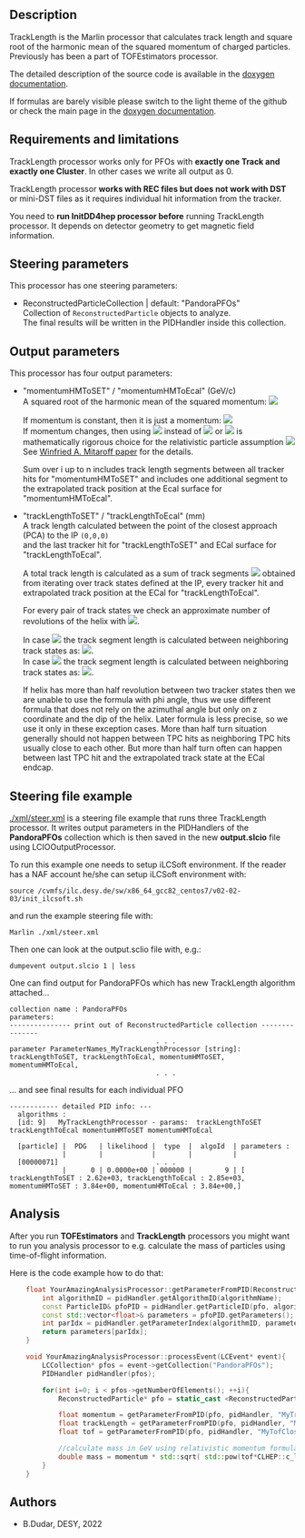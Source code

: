 ## Description

TrackLength is the Marlin processor that calculates track length and square root of the harmonic mean of the squared momentum of charged particles.
Previously has been a part of TOFEstimators processor.

The detailed description of the source code is available in the [doxygen documentation](https://www.desy.de/~dudarboh/track_length_doc/html/index.html). <br>

If formulas are barely visible please switch to the light theme of the github or check the main page in the [doxygen documentation](https://www.desy.de/~dudarboh/track_length_doc/html/index.html).

## Requirements and limitations


TrackLength processor works only for PFOs with **exactly one Track and exactly one Cluster**. In other cases we write all output as 0.<br>

TrackLength processor **works with REC files but does not work with DST** or mini-DST files as it requires individual hit information from the tracker.<br>

You need to **run InitDD4hep processor before** running TrackLength processor. It depends on detector geometry to get magnetic field information.<br>

## Steering parameters

This processor has one steering parameters:

+ ReconstructedParticleCollection | default: "PandoraPFOs"<br>
  Collection of `ReconstructedParticle` objects to analyze.<br>
  The final results will be written in the PIDHandler inside this collection.

## Output parameters

This processor has four output parameters:

+ "momentumHMToSET" / "momentumHMToEcal"  (GeV/c)<br>
  A squared root of the harmonic mean of the squared momentum: <img src="https://render.githubusercontent.com/render/math?math=\sqrt{\langle p^{2} \rangle_{HM}}= \sqrt{ \sum_{i=0}^{n} \ell_{i} \bigg/ \sum_{i=0}^{n} \frac{\ell_{i}}{p_{i}^{2}} }">

  If momentum is constant, then it is just a momentum:  <img src="https://render.githubusercontent.com/render/math?math=p=\sqrt{\langle p^{2} \rangle_{HM}}=const"><br>
  If momentum changes, then using <img src="https://render.githubusercontent.com/render/math?math=\sqrt{\langle p^{2} \rangle_{HM}}"> instead of <img src="https://render.githubusercontent.com/render/math?math=p_{\mathrm{ECal}}"> or <img src="https://render.githubusercontent.com/render/math?math=p_{\mathrm{IP}}"> is mathematically rigorous choice for the relativistic particle assumption <img src="https://render.githubusercontent.com/render/math?math=p \gg m"> <br>
  See [Winfried A. Mitaroff paper](https://arxiv.org/abs/2107.02031) for the details.

  Sum over i up to n includes track length segments between all tracker hits for "momentumHMToSET" and includes one additional segment to the extrapolated track position at the Ecal surface for "momentumHMToEcal".

+ "trackLengthToSET" / "trackLengthToEcal" (mm)<br>
  A track length calculated between the point of the closest approach (PCA) to the IP `(0,0,0)`<br>
  and the last tracker hit for "trackLengthToSET" and ECal surface for "trackLengthToEcal".

  A total track length is calculated as a sum of track segments <img src="https://render.githubusercontent.com/render/math?math=\ell = \sum \ell_{i}"> obtained from iterating over track states defined at the IP, every tracker hit and extrapolated track position at the ECal for "trackLengthToEcal". <br>

  For every pair of track states we check an approximate number of revolutions of the helix with  <img src="https://render.githubusercontent.com/render/math?math=N_{turns} = \frac{\left |z_{i %2B 1} - z_{i}\right |}{|\tan{\lambda}|} \bigg / (\frac{2 \pi}{|\Omega|})  ">.

  In case <img src="https://render.githubusercontent.com/render/math?math=N_{\mathrm{turns}} < 0.5"> the track segment length is calculated between neighboring track states as:
  <img src="https://render.githubusercontent.com/render/math?math=\ell_{i} = \sqrt{\left( \frac{\varphi_{i %2B 1} - \varphi_{i}}{\Omega}\right)^2 %2B \left( z_{i %2B 1} - z_{i} \right)^2 }">.<br>
  In case <img src="https://render.githubusercontent.com/render/math?math=N_{\mathrm{turns}} > 0.5"> the track segment length is calculated between neighboring track states as:
   <img src="https://render.githubusercontent.com/render/math?math=\ell_{\mathrm{last}} = \frac{\left |z_{i %2B 1} - z_{i}\right |}{| \tan{\lambda} |} \sqrt{1 %2B \tan^2{\lambda} }">.<br>

  If helix has more than half revolution between two tracker states then we are unable to use the formula with phi angle, thus we use different formula that does not rely on the azimuthal angle but only on z coordinate and the dip of the helix. Later formula is less precise, so we use it only in these exception cases. More than half turn situation generally should not happen between TPC hits as neighboring TPC hits usually close to each other. But more than half turn often can happen between last TPC hit and the extrapolated track state at the ECal endcap.


## Steering file example

[./xml/steer.xml](./xml/steer.xml) is a steering file example that runs three TrackLength processor. It writes output parameters in the PIDHandlers of the **PandoraPFOs** collection which is then saved in the new **output.slcio** file using LCIOOutputProcessor.

To run this example one needs to setup iLCSoft environment.
If the reader has a NAF account he/she can setup iLCSoft environment with:<br>

    source /cvmfs/ilc.desy.de/sw/x86_64_gcc82_centos7/v02-02-03/init_ilcsoft.sh

and run the example steering file with:<br>

    Marlin ./xml/steer.xml

Then one can look at the output.sclio file with, e.g.:<br>

    dumpevent output.slcio 1 | less

One can find output for PandoraPFOs which has new TrackLength algorithm attached...


    collection name : PandoraPFOs
    parameters:
    --------------- print out of ReconstructedParticle collection ---------------
                                        . . .
    parameter ParameterNames_MyTrackLengthProcessor [string]: trackLengthToSET, trackLengthToEcal, momentumHMToSET, momentumHMToEcal,
                                        . . .


... and see final results for each individual PFO


    ------------ detailed PID info: ---
      algorithms :
      [id: 9]   MyTrackLengthProcessor - params:  trackLengthToSET trackLengthToEcal momentumHMToSET momentumHMToEcal

      [particle] |  PDG   | likelihood |  type  |  algoId  | parameters :
                 |        |            |        |          |
      [00000071]                        . . .
                 |      0 | 0.0000e+00 | 000000 |        9 | [ trackLengthToSET : 2.62e+03, trackLengthToEcal : 2.85e+03, momentumHMToSET : 3.84e+00, momentumHMToEcal : 3.84e+00,]

## Analysis

After you run **TOFEstimators** and **TrackLength** processors you might want to run you analysis processor to e.g. calculate the mass of particles using time-of-flight information.

Here is the code example how to do that:
```cpp
    float YourAmazingAnalysisProcessor::getParameterFromPID(ReconstructedParticle* pfo, PIDHandler& pidHandler, std::string algorithmName, std::string parameterName){
        int algorithmID = pidHandler.getAlgorithmID(algorithmName);
        const ParticleID& pfoPID = pidHandler.getParticleID(pfo, algorithmID);
        const std::vector<float>& parameters = pfoPID.getParameters();
        int parIdx = pidHandler.getParameterIndex(algorithmID, parameterName);
        return parameters[parIdx];
    }

    void YourAmazingAnalysisProcessor::processEvent(LCEvent* event){
        LCCollection* pfos = event->getCollection("PandoraPFOs");
        PIDHandler pidHandler(pfos);

        for(int i=0; i < pfos->getNumberOfElements(); ++i){
            ReconstructedParticle* pfo = static_cast <ReconstructedParticle*> ( pfos->getElementAt(i) );

            float momentum = getParameterFromPID(pfo, pidHandler, "MyTrackLengthProcessor", "momentumHMToEcal"); // in GeV
            float trackLength = getParameterFromPID(pfo, pidHandler, "MyTrackLengthProcessor", "trackLengthToEcal"); // in mm
            float tof = getParameterFromPID(pfo, pidHandler, "MyTofClosest0ps", "timeOfFlight"); // in ns

            //calculate mass in GeV using relativistic momentum formula
            double mass = momentum * std::sqrt( std::pow(tof*CLHEP::c_light/trackLength, 2) - 1 );
        }
    }
```
## Authors
- B.Dudar, DESY, 2022<br>
